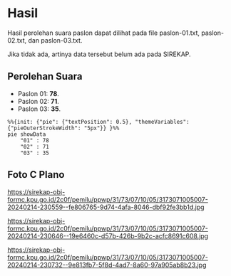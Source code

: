 # Hasil

Hasil perolehan suara paslon dapat dilihat pada file paslon-01.txt, paslon-02.txt, dan paslon-03.txt.

Jika tidak ada, artinya data tersebut belum ada pada SIREKAP.

## Perolehan Suara

 * Paslon 01: **78**.
 * Paslon 02: **71**.
 * Paslon 03: **35**.

```mermaid
%%{init: {"pie": {"textPosition": 0.5}, "themeVariables": {"pieOuterStrokeWidth": "5px"}} }%%
pie showData
    "01" : 78
    "02" : 71
    "03" : 35
```
## Foto C Plano

https://sirekap-obj-formc.kpu.go.id/2c0f/pemilu/ppwp/31/73/07/10/05/3173071005007-20240214-230559--fe806765-9d74-4afa-8046-dbf92fe3bb1d.jpg

https://sirekap-obj-formc.kpu.go.id/2c0f/pemilu/ppwp/31/73/07/10/05/3173071005007-20240214-230646--19e6460c-d57b-426b-9b2c-acfc8691c608.jpg

https://sirekap-obj-formc.kpu.go.id/2c0f/pemilu/ppwp/31/73/07/10/05/3173071005007-20240214-230732--9e813fb7-5f8d-4ad7-8a60-97a905ab8b23.jpg

